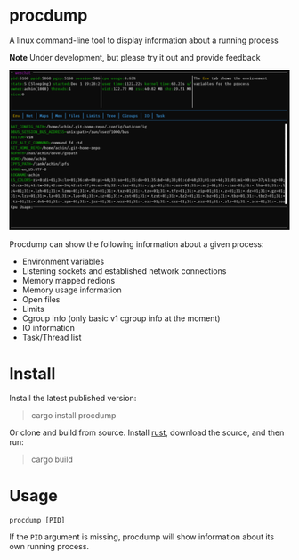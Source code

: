 procdump
========

A linux command-line tool to display information about a running process

**Note** Under development, but please try it out and provide feedback

![Screenshot](./docs/screenshot1.png "A screenshot of procdump")

Procdump can show the following information about a given process:

* Environment variables
* Listening sockets and established network connections
* Memory mapped redions
* Memory usage information
* Open files
* Limits
* Cgroup info (only basic v1 cgroup info at the moment)
* IO information
* Task/Thread list

# Install

Install the latest published version:

> cargo install procdump

Or clone and build from source.  Install [rust](https://rustup.rs/), download the source, and then run:

> cargo build

# Usage

```
procdump [PID]
```

If the `PID` argument is missing, procdump will show information
about its own running process.

